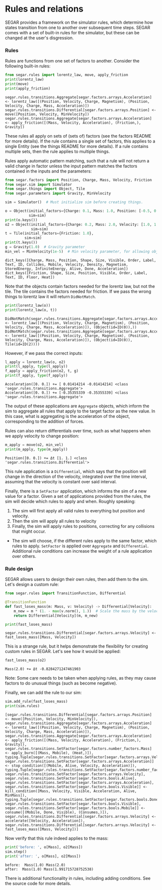 # Rules and relations

SEGAR provides a framework on the simulator rules, which determine how states transition from one to another over subsequent time steps. SEGAR comes with a set of built-in rules for the simulator, but these can be changed at the user's disgression.

### Rules
Rules are functions from one set of factors to another. Consider the following built-in rules:


```python
from segar.rules import lorentz_law, move, apply_friction
print(lorentz_law)
print(move)
print(apply_friction)
```

    segar.rules.transitions.Aggregate[segar.factors.arrays.Acceleration] <- lorentz_law([(Position, Velocity, Charge, Magnetism), (Position, Velocity, Charge, Mass, Acceleration)])
    segar.rules.transitions.Differential[segar.factors.arrays.Position] <- move([Position, Velocity, MinVelocity])
    segar.rules.transitions.Aggregate[segar.factors.arrays.Acceleration] <- apply_friction([(Mass, Velocity, Acceleration), (Friction,), Gravity])


These rules all apply on sets of (sets of) factors (see the factors README for more details). If the rule contains a single set of factors, this applies to a single Entity (see the things README for more details). If a rule contains multiple sets, then the rule applies to multiple things.

Rules apply automatic pattern matching, such that a rule will not return a valid change in factor unless the input pattern matches the factors contained in the inputs and the parameters:


```python
from segar.factors import Position, Charge, Mass, Velocity, Friction
from segar.sim import Simulator
from segar.things import Object, Tile
from segar.parameters import Gravity, MinVelocity

sim = Simulator()  # Must initialize sim before creating things.

o = Object(initial_factors={Charge: 0.1, Mass: 1.0, Position: [-0.5, 0.5]}, 
           sim=sim)
print(o.keys())
o2 = Object(initial_factors={Charge: 0.2, Mass: 2.0, Velocity: [1.0, 1.0]},
            sim=sim)
t = Tile(initial_factors={Friction: 1.0},
         sim=sim)
print(t.keys())
g = Gravity(1.0)  # Gravity parameter
min_vel = MinVelocity(1e-5)  # Min velocity parameter, for allowing objects to "stop"
```

    dict_keys([Charge, Mass, Position, Shape, Size, Visible, Order, Label, Text, ID, Collides, Mobile, Velocity, Density, Magnetism, StoredEnergy, InfiniteEnergy, Alive, Done, Acceleration])
    dict_keys([Friction, Shape, Size, Position, Visible, Order, Label, Text, ID, Floor, Heat])


Note that the objects contain factors needed for the lorentz law, but not the tile. The tile contains the factors needed for friction. If we pass the wrong things to lorentz law it will return `DidNotMatch`.


```python
print(lorentz_law(o))
print(lorentz_law(o, t))
```

    DidNotMatch(segar.rules.transitions.Aggregate[segar.factors.arrays.Acceleration] <- lorentz_law([(Position, Velocity, Charge, Magnetism), (Position, Velocity, Charge, Mass, Acceleration)]), (Object(id=ID(0)),))
    DidNotMatch(segar.rules.transitions.Aggregate[segar.factors.arrays.Acceleration] <- lorentz_law([(Position, Velocity, Charge, Magnetism), (Position, Velocity, Charge, Mass, Acceleration)]), (Object(id=ID(0)), Tile(id=ID(2))))


However, if we pass the correct inputs:


```python
l_apply = lorentz_law(o, o2)
print(l_apply, type(l_apply))
f_apply = apply_friction(o2, t, g)
print(f_apply, type(f_apply))
```

    Acceleration([0. 0.]) += [ 0.01414214 -0.01414214] <class 'segar.rules.transitions.Aggregate'>
    Acceleration([0. 0.]) += [-0.35355339 -0.35355339] <class 'segar.rules.transitions.Aggregate'>


The output of these applications are `Aggregate` objects, which inform the sim to aggregate all rules that apply to the target factor as the new value. In this case, what is aggregating is the acceleration of the object, corresponding to the addition of forces.

Rules can also return differentials over time, such as what happens when we apply velocity to change position:


```python
m_apply = move(o2, min_vel)
print(m_apply, type(m_apply))
```

    Position([0. 0.]) += Δt [1. 1.] <class 'segar.rules.transitions.Differential'>


This rule application is a `Differential`, which says that the position will change in the direction of the velocity, integrated over the time interval, assuming that the velocity is constant over said interval.

Finally, there is a `SetFactor` application, which informs the sim of a new value for a factor. 
Given a set of applications provided from the rules, the sim will decide which rules to apply and when.
Roughly speaking:
1) The sim will first apply all valid rules to everything but position and velocity.
2) Then the sim will apply all rules to velocity
3) Finally, the sim will apply rules to positions, correcting for any collisions that might occur.
* The sim will choose, if the different rules apply to the same factor, which rules to apply. `SetFactor` is applied over `Aggregate` and `Differential`. Additional rule conditions can increase the weight of a rule application over others.

### Rule design

SEGAR allows users to design their own rules, then add them to the sim. Let's design a custom rule: 


```python
from segar.rules import TransitionFunction, Differential

@TransitionFunction
def fast_loses_mass(m: Mass, v: Velocity) -> Differential[Velocity]:
    m_new = m * (1. - max(v.norm(), 1.))  # Scale the mass by the velocity
    return Differential[Velocity](m, m_new)

print(fast_loses_mass)
```

    segar.rules.transitions.Differential[segar.factors.arrays.Velocity] <- fast_loses_mass([Mass, Velocity])


This is a strange rule, but it helps demonstrate the flexibility for creating custom rules in SEGAR. Let's see how it would be applied:


```python
fast_loses_mass(o2)
```




    Mass(2.0) += Δt -0.8284271247461903



Note: Some care needs to be taken when applying rules, as they may cause factors to do unusual things (such as become negative).

Finally, we can add the rule to our sim:


```python
sim.add_rule(fast_loses_mass)
print(sim.rules)
```

    [segar.rules.transitions.Differential[segar.factors.arrays.Position] <- move([Position, Velocity, MinVelocity]), segar.rules.transitions.Aggregate[segar.factors.arrays.Acceleration] <- lorentz_law([(Position, Velocity, Charge, Magnetism), (Position, Velocity, Charge, Mass, Acceleration)]), segar.rules.transitions.Aggregate[segar.factors.arrays.Acceleration] <- apply_friction([(Mass, Velocity, Acceleration), (Friction,), Gravity]), segar.rules.transitions.SetFactor[segar.factors.number_factors.Mass] <- apply_burn([(Mass, Mobile), (Heat,)]), typing.Tuple[segar.rules.transitions.SetFactor[segar.factors.arrays.Velocity], segar.rules.transitions.SetFactor[segar.factors.arrays.Acceleration]] <- stop_condition([(Mobile, Alive, Velocity, Acceleration)]), typing.Tuple[segar.rules.transitions.SetFactor[segar.factors.number_factors.Mass], segar.rules.transitions.SetFactor[segar.factors.arrays.Velocity], segar.rules.transitions.SetFactor[segar.factors.bools.Alive], segar.rules.transitions.SetFactor[segar.factors.arrays.Acceleration], segar.rules.transitions.SetFactor[segar.factors.bools.Visible]] <- kill_condition([Mass, Velocity, Visible, Acceleration, Alive, MinMass]), typing.Tuple[segar.rules.transitions.SetFactor[segar.factors.bools.Done], segar.rules.transitions.SetFactor[segar.factors.bools.Visible], segar.rules.transitions.SetFactor[segar.factors.bools.Mobile]] <- consume([(Mobile, Done, Visible), (Consumes,)]), segar.rules.transitions.Differential[segar.factors.arrays.Velocity] <- accelerate([Velocity, Acceleration]), segar.rules.transitions.Differential[segar.factors.arrays.Velocity] <- fast_loses_mass([Mass, Velocity])]


Now verify that this rule indeed applies to the mass:


```python
print('before: ', o[Mass], o2[Mass])
sim.step()
print('after: ', o[Mass], o2[Mass])
```

    before:  Mass(1.0) Mass(2.0)
    after:  Mass(1.0) Mass(1.991715728752538)


There is additional functionality in rules, including adding conditions. See the source code for more details.


```python

```
